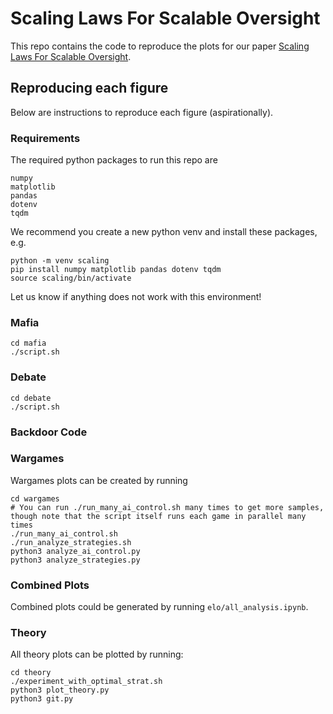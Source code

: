 # Scaling Laws For Scalable Oversight

This repo contains the code to reproduce the plots for our paper [Scaling Laws For Scalable Oversight](https://arxiv.org/abs/2504.18530
).



## Reproducing each figure

Below are instructions to reproduce each figure (aspirationally). 

### Requirements


The required python packages to run this repo are
```
numpy
matplotlib
pandas
dotenv
tqdm
```
We recommend you create a new python venv and install these packages, e.g.
```
python -m venv scaling
pip install numpy matplotlib pandas dotenv tqdm
source scaling/bin/activate
```
Let us know if anything does not work with this environment!


### Mafia
```
cd mafia
./script.sh
```

### Debate

```
cd debate
./script.sh
```

### Backdoor Code


### Wargames

Wargames plots can be created by running
```
cd wargames
# You can run ./run_many_ai_control.sh many times to get more samples, though note that the script itself runs each game in parallel many times
./run_many_ai_control.sh 
./run_analyze_strategies.sh
python3 analyze_ai_control.py
python3 analyze_strategies.py
```

### Combined Plots

Combined plots could be generated by running ```elo/all_analysis.ipynb```.

### Theory

All theory plots can be plotted by running:

```
cd theory
./experiment_with_optimal_strat.sh
python3 plot_theory.py
python3 git.py
```